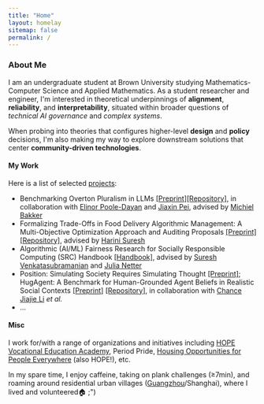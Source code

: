 ```yaml
---
title: "Home"
layout: homelay
sitemap: false
permalink: /
---
```


### About Me

I am an undergraduate student at Brown University studying Mathematics-Computer Science and Applied Mathematics. As a student researcher and engineer, I'm interested in theoretical underpinnings of **alignment**, **reliability**, and **interpretability**, situated within broader questions of *technical AI governance* and *complex systems*.

When probing into theories that configures higher-level **design** and **policy** decisions, I'm also making my way to explore downstream solutions that center **community-driven technologies**.
   


#### My Work
Here is a list of selected [projects](https://jiayiw005.github.io/projects/):
- Benchmarking Overton Pluralism in LLMs [[Preprint]]()[[Repository]](), in collaboration with [Elinor Poole-Dayan](https://elinorp-d.github.io/) and [Jiaxin Pei](https://jiaxin-pei.github.io/), advised by [Michiel Bakker](https://miba.dev/)
- Formalizing Trade-Offs in Food Delivery Algorithmic Management: A Multi-Objective Optimization Approach and Auditing Proposals [[Preprint]]()[[Repository]](https://github.com/jiayiw005/delivery-alg-simulation), advised by [Harini Suresh](https://harinisuresh.com/)
- Algorithmic (AI/ML) Fairness Research for Socially Responsible Computing (SRC) Handbook [[Handbook]](https://srch.cs.brown.edu), advised by [Suresh Venkatasubramanian](https://dsi.brown.edu/people/suresh-venkatasubramanian) and [Julia Netter](http://www.julianetter.de/) 
- Position: Simulating Society Requires Simulating Thought [[Preprint]](https://www.arxiv.org/abs/2506.06958); HugAgent: A Benchmark for Human-Grounded Agent Beliefs in Realistic Social Contexts [[Preprint]]() [[Repository]](https://anonymous.4open.science/r/HugAgent/), in collaboration with [Chance Jiajie Li](https://2023.cjj.li/about) *et al.*
- ...

#### Misc

I work for/with a range of organizations and initiatives including [HOPE Vocational Education Academy](https://www.lncf.cn/edu/item/31.html), Period Pride, [Housing Opportunities for People Everywhere](https://www.linkedin.com/company/housing-opportunities-for-people-everywhere-hope/) (also HOPE!), etc. 

In my spare time, I enjoy caffeine, taking on plank challenges (≥7min), and roaming around residential urban villages ([Guangzhou](https://earth.google.com/earth/d/1YTg7TO4ODp5iSL_rj1xVqPlo7tOaysCh?usp=sharing)/Shanghai), where I lived and volunteered🏠 ;")